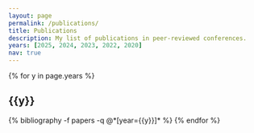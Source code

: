 ```yaml
---
layout: page
permalink: /publications/
title: Publications
description: My list of publications in peer-reviewed conferences.
years: [2025, 2024, 2023, 2022, 2020]
nav: true
---
```


<div class="publications">

{% for y in page.years %}
  <h2 class="year">{{y}}</h2>
  {% bibliography -f papers -q @*[year={{y}}]* %}
{% endfor %}

</div>
